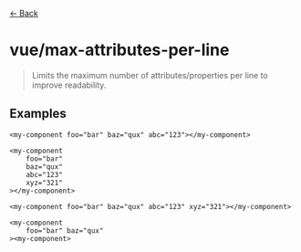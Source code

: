 [&#x2190; Back](./)
# vue/max-attributes-per-line

> Limits the maximum number of attributes/properties per line to improve readability.

 

## Examples

<code-highlight>
 
<div slot="correct">

```vue
<my-component foo="bar" baz="qux" abc="123"></my-component>

<my-component
    foo="bar"
    baz="qux"
    abc="123"
    xyz="321"
></my-component>
```

</div>

 
<div slot="incorrect">

```vue
<my-component foo="bar" baz="qux" abc="123" xyz="321"></my-component>

<my-component
    foo="bar" baz="qux"
><my-component>
```

</div>

 
</code-highlight>

